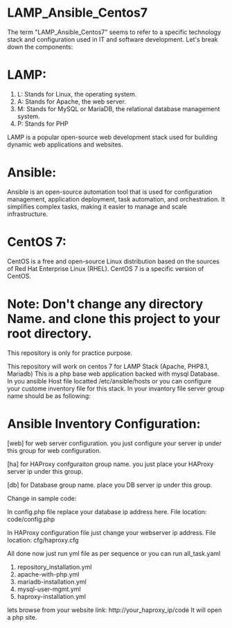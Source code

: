 # LAMP_Ansible_Centos7

The term "LAMP_Ansible_Centos7" seems to refer to a specific technology stack and configuration used in IT and software development. Let's break down the components:
# LAMP:

1. L: Stands for Linux, the operating system.
2. A: Stands for Apache, the web server.
3. M: Stands for MySQL or MariaDB, the relational database management system.
4. P: Stands for PHP
   
LAMP is a popular open-source web development stack used for building dynamic web applications and websites.

# Ansible:

Ansible is an open-source automation tool that is used for configuration management, application deployment, task automation, and orchestration. It simplifies complex tasks, making it easier to manage and scale infrastructure.

# CentOS 7:

CentOS is a free and open-source Linux distribution based on the sources of Red Hat Enterprise Linux (RHEL). CentOS 7 is a specific version of CentOS.

# Note: Don't change any directory Name. and clone this project to your root directory.
This repository is only for practice purpose.

This repository will work on centos 7 for LAMP Stack (Apache, PHP8.1, Mariadb)
This is a php base web application backed with mysql Database.
In you ansible Host file locatted /etc/ansible/hosts or you can configure your custome inventory file for this stack. In your invantory file server group name should be as following:

# Ansible Inventory Configuration:

[web] for web server configuration. you just configure your server ip under this group for web configuration.

[ha] for HAProxy confguraiton group name. you just place your HAProxy server ip under this group.

[db] for Database group name. place you DB server ip under this group.

Change in sample code:

In config.php file replace your database ip address here. File location: code/config.php

In HAProxy configuration file just change your webserver ip address. File location: cfg/haproxy.cfg



All done now just run yml file as per sequence or you can run all_task.yaml

1. repository_installation.yml
2. apache-with-php.yml
3. mariadb-installation.yml
4. mysql-user-mgmt.yml
5. haproxy-installation.yml

lets browse from your website link: http://your_haproxy_ip/code
It will open a php site.
